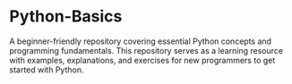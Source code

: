 # Python-Basics
A beginner-friendly repository covering essential Python concepts and programming fundamentals. This repository serves as a learning resource with examples, explanations, and exercises for new programmers to get started with Python.
